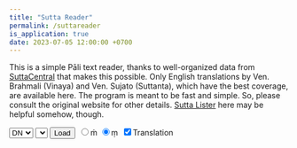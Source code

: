 ```yaml
---
title: "Sutta Reader"
permalink: /suttareader
is_application: true
date: 2023-07-05 12:00:00 +0700
---
```


This is a simple Pāli text reader, thanks to well-organized data from [SuttaCentral](https://suttacentral.net) that makes this possible. Only English translations by Ven. Brahmali (Vinaya) and Ven. Sujato (Suttanta), which have the best coverage, are available here. The program is meant to be fast and simple. So, please consult the original website for other details. [Sutta Lister](/suttalister) here may be helpful somehow, though.
<div>
<select id="nikaya" onClick="suttaReader.changeNikaya();">
	<option value="vin">Vin</option>
	<option value="dn" selected>DN</option>
	<option value="mn">MN</option>
	<option value="sn">SN</option>
	<option value="an">AN</option>
	<option value="kn">KN</option>
</select>
<select id="kngroup" style="display:none;" onClick="suttaReader.changeKNGroup();">
	<option value="kp">Khuddakapāṭha</option>
	<option value="dhp">Dhammapada</option>
	<option value="ud">Udāna</option>
	<option value="iti">Itivuttaka</option>
	<option value="snp">Suttanipāta</option>
	<option value="thag">Theragāthā</option>
	<option value="thig">Therīgāthā</option>
	<option value="cp">Cariyāpiṭaka</option>
</select>
<select id="vingroup" style="display:none;" onClick="suttaReader.changeVinGroup();">
	<option value="bu-vb">Mahāvibhaṅga</option>
	<option value="bi-vb">Bhikkhunivibhaṅga</option>
	<option value="kd">Khandhaka</option>
	<option value="pvr">Parivāra</option>
</select>
<select id="groupselector" style="display:none;" onClick="suttaReader.changeGroup();"></select>
<select id="suttaselector"></select>
<button onClick="suttaReader.loadSutta();">Load</button>
<span style="padding: 3px">
<label for="mdotabove"><input type="radio" id="mdotabove" name="niggahita-radio" onClick="suttaReader.changeNiggahita();">ṁ</label>
<label for="mdotbelow"><input type="radio" id="mdotbelow" name="niggahita-radio" onClick="suttaReader.changeNiggahita();" checked>ṃ</label>
</span>
<span><label for="showtrans"><input type="checkbox" id="showtrans" onChange="suttaReader.showTrans();" checked>Translation</label></span>
</div>
<div id="textdisplay"></div>
<script src="/assets/js/suttareader.js"></script>
<script>
	suttaReader.bilara_url = "{{ site.bilara_url }}";
	const urlSutta = suttaReader.getUrlParams();
	if ("sutta" in urlSutta)
		suttaReader.setToSutta(urlSutta.sutta);
	else
		suttaReader.changeNikaya();
</script>
